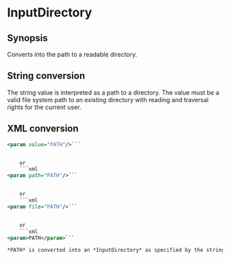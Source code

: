 # InputDirectory

## Synopsis

Converts into the path to a readable directory.

## String conversion

The string value is interpreted as a path to a directory. The value must be a valid file system path to an existing directory with reading and traversal rights for the current user.

## XML conversion

```xml
<param value="PATH"/>```


	or
	```xml
<param path="PATH"/>```


	or
	```xml
<param file="PATH"/>```


	or
	```xml
<param>PATH</param>```

*PATH* is converted into an *InputDirectory* as specified by the string conversion.
      

